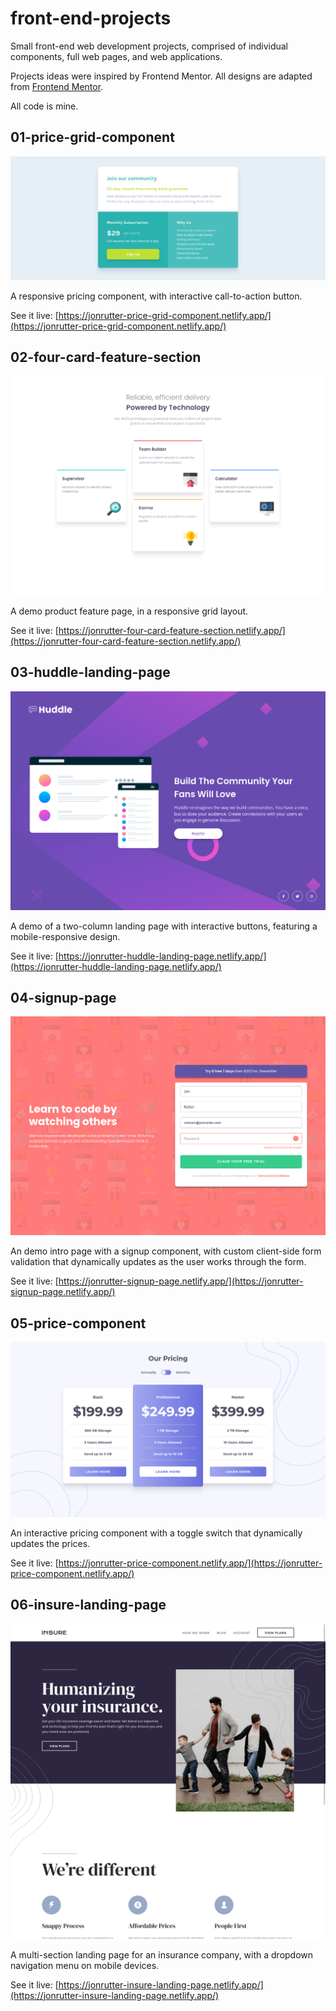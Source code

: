 # front-end-projects

Small front-end web development projects, comprised of individual components, full web pages, and web applications.

Projects ideas were inspired by Frontend Mentor. All designs are adapted from [Frontend Mentor](https://dev.to/frontendmentor/16-front-end-projects-with-designs-to-help-improve-your-coding-skills-5ajl).

All code is mine.

## 01-price-grid-component

![Preview of the price grid component project](./previews/01.png)

A responsive pricing component, with interactive call-to-action button.

See it live: [https://jonrutter-price-grid-component.netlify.app/](https://jonrutter-price-grid-component.netlify.app/)

## 02-four-card-feature-section

![Preview of the feature section project](./previews/02.png)

A demo product feature page, in a responsive grid layout.

See it live: [https://jonrutter-four-card-feature-section.netlify.app/](https://jonrutter-four-card-feature-section.netlify.app/)

## 03-huddle-landing-page

![Preview of the two-column landing page project](./previews/03.png)

A demo of a two-column landing page with interactive buttons, featuring a mobile-responsive design.

See it live: [https://jonrutter-huddle-landing-page.netlify.app/](https://jonrutter-huddle-landing-page.netlify.app/)

## 04-signup-page

![Preview of the signup page project](./previews/04.png)

An demo intro page with a signup component, with custom client-side form validation that dynamically updates as the user works through the form.

See it live: [https://jonrutter-signup-page.netlify.app/](https://jonrutter-signup-page.netlify.app/)

## 05-price-component

![Preview of the price component](./previews/05.png)

An interactive pricing component with a toggle switch that dynamically updates the prices.

See it live: [https://jonrutter-price-component.netlify.app/](https://jonrutter-price-component.netlify.app/)

## 06-insure-landing-page

![Preview of insure landing page](./previews/06.png)

A multi-section landing page for an insurance company, with a dropdown navigation menu on mobile devices.

See it live: [https://jonrutter-insure-landing-page.netlify.app/](https://jonrutter-insure-landing-page.netlify.app/)
